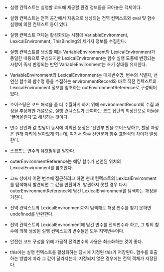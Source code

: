 - 실행 컨텍스트는 실행할 코드에 제공할 환경 정보들을 모아놓은 객체이다.
- 실행 컨텍스트는 전역 공간에서 자동으로 생성되는 전역 컨텍스트와 eval 및 함수 실행에 의한 컨텍스트 등이 있다.
- 실행 컨텍스트 객체는 활성화되는 시점에 VariableEnvironment, LexicalEnvironment, ThisBinding의 세가지 정보를 수집한다.

- 실행 컨텍스트를 생성할 때는 VariableEnvironment와 LexicalEnvironment가 동일한 내용으로 구성되지만 LexicalEnvironment는 함수 실행 도중에 변경되는 사항이 즉시 반영되는 반면 VariableEnvironment는 초기 상태를 유지한다.
- VariableEnvironment와 LexicalEnvironment는 매개변수명, 변수의 식별자, 선언한 함수의 함수명 등을 수집하는 environmentRecord와 바로 직전 컨텍스트의 LexicalEnvironment 정보를 참조하는 outEnvironmentReference로 구성되어있다.

- 호이스팅은 코드 해석을 좀 더 수월하게 하기 위해 environmentRecord의 수집 과정을 추상화한 개념으로, 실행 컨텍스트가 관여하는 코드 집단의 최상단으로 이들을 '끌어올린다'고 해석하는 것이다.
- 변수 선언과 값 할당이 동시에 이뤄진 문장은 '선언부'만을 호이스팅하고, 할당 과정은 원래 자리에 남아있게 되는데, 여기서 함수 선언문과 함수 표현식의 차이가 발생한다.

- 스코프는 변수의 유효범위를 말한다.
- outerEnvironmentReference는 해당 함수가 선언된 위치의 LexicalEnvironment를 참조한다.
- 코드 상에서 어떤 변수에 접근하려고 하면 현재 컨텍스트의 LexicalEnvironment를 탐색해서 발견되면 그 값을 반환하거, 발견하지 못할 경우 다시 outerEnvironmentReference에 담긴 LexicalEnvironment를 탐색하는 과정을 거친다.
- 전역 컨텍스트의 LexicalEnvironment까지 탐색해도 해당 변수를 찾기 못하면 undefined를 반환한다.

- 전역 컨텍스트의 LexicalEnvironment에 담긴 변수를 전역변수라 하고, 그 밖의 함수에 의해 생성된 실행 컨텍스트의 변수들은 모두 지역변수이다.
- 안전한 코드 구성을 위해 가급적 전역변수의 사용은 최소화하는 것이 좋다.

- this에는 실행 컨텍스트를 활성화하는 당시에 지정된 this가 저장된다.
  함수를 호출하는 방법에 따라 그 값이 달라지는데, 지정되지 않은 경우에는 전역 객체가 저장된다.
